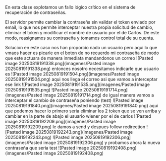 En esta clase explotamos un fallo lógico crítico en el sistema de recuperación de contraseñas.

El servidor permite cambiar la contraseña sin validar el token enviado por email, lo que nos permite interceptar nuestra propia solicitud de cambio, eliminar el token y modificar el nombre de usuario por el de Carlos. De este modo, reasignamos su contraseña y tomamos control total de su cuenta.

Solucion
en este caso nos han proporcio nado un usuario pero aqui lo que vmaos hacer es picarle en el boton de no recuerdo mi contraseña de modo que este actuara de manera inmediata mandandonos un correo
![Pasted image 20250819191338.png](imagenes/Pasted image 20250819191338.png)
entonces nosotro necesitamos indicarle que usuario es
![Pasted image 20250819191504.png](imagenes/Pasted image 20250819191504.png)
aqui nos llega el correo asi que vamos a interceptar ese link
![Pasted image 20250819191535.png](imagenes/Pasted image 20250819191535.png)
![Pasted image 20250819191714.png](imagenes/Pasted image 20250819191714.png)
de igual manera vamos a interceptar el cambio de contraseña poniendo (test)
![Pasted image 20250819191840.png](imagenes/Pasted image 20250819191840.png)
aqui que podemos hacer lo primero seria eliminar los 2 token que se ven arriba y cambiar en la parte de abajo el usuario wiener por el de carlos
![Pasted image 20250819192209.png](imagenes/Pasted image 20250819192209.png)
le damos a send y despues follow redirection
![Pasted image 20250819192243.png](imagenes/Pasted image 20250819192243.png)
![Pasted image 20250819192306.png](imagenes/Pasted image 20250819192306.png)
y probamos ahora la nueva contraseña que seria test
![Pasted image 20250819192408.png](imagenes/Pasted image 20250819192408.png)
